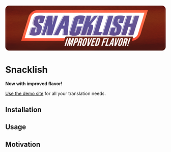 <a href="https://exogen.github.io/snacklish/"><img src="snacklish.png" alt="Snacklish: Improved Flavor"></a>

# Snacklish

**Now with improved flavor!**

[Use the demo site](https://exogen.github.io/snacklish/) for all your translation needs.

## Installation

## Usage

## Motivation
